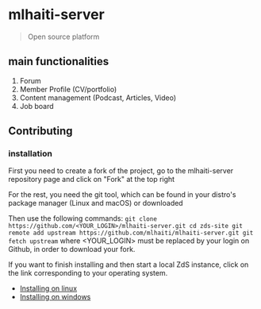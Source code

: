 # mlhaiti-server

> Open source platform 

## main functionalities 
  1. Forum 
  2. Member Profile (CV/portfolio)
  3. Content management (Podcast, Articles, Video)
  4. Job board

## Contributing 

### installation
  First you need to create a fork of the project, go
  to the mlhaiti-server repository page and click on "Fork" at the top right
  
  For the rest, you need the git tool, which can be found in your distro's package 
  manager (Linux and macOS) or downloaded
  
  Then use the following commands:
    ``
      git clone https://github.com/<YOUR_LOGIN>/mlhaiti-server.git
      cd zds-site
      git remote add upstream https://github.com/mlhaiti/mlhaiti-server.git
      git fetch upstream
    ``
  where <YOUR_LOGIN> must be replaced by your login on Github, in order to download your fork.
  
  If you want to finish installing and then start a local ZdS instance, click on the link corresponding to your operating system.
  
  * [Installing on linux](installing_linux.md)
  * [Installing on windows](installing_windows.md)
  
  
